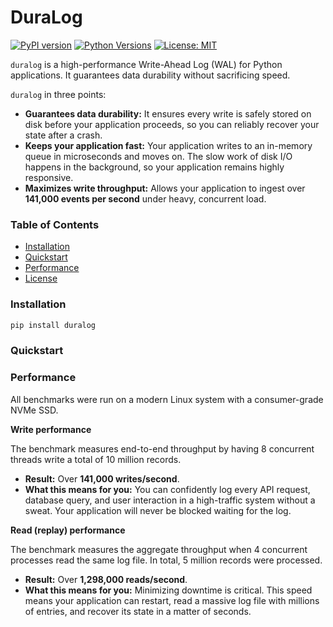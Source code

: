 # DuraLog

[![PyPI version](https://badge.fury.io/py/duralog.svg)](https://badge.fury.io/py/duralog)
[![Python Versions](https://img.shields.io/pypi/pyversions/duralog.svg)](https://pypi.org/project/duralog)
[![License: MIT](https://img.shields.io/badge/License-MIT-yellow.svg)](https://opensource.org/licenses/MIT)

`duralog` is a high-performance Write-Ahead Log (WAL) for Python applications. It guarantees data durability without sacrificing speed.

`duralog` in three points:

*   **Guarantees data durability:** It ensures every write is safely stored on disk before your application proceeds, so you can reliably recover your state after a crash.
*   **Keeps your application fast:** Your application writes to an in-memory queue in microseconds and moves on. The slow work of disk I/O happens in the background, so your application remains highly responsive.
*   **Maximizes write throughput:** Allows your application to ingest over **141,000 events per second** under heavy, concurrent load.

### Table of Contents

-   [Installation](#installation)
-   [Quickstart](#quickstart)
-   [Performance](#performance)
-   [License](#license)

### Installation

```bash
pip install duralog
```

### Quickstart


### Performance

All benchmarks were run on a modern Linux system with a consumer-grade NVMe SSD.

**Write performance**

The benchmark measures end-to-end throughput by having 8 concurrent threads write a total of 10 million records.

-   **Result:** Over **141,000 writes/second**.
-   **What this means for you:** You can confidently log every API request, database query, and user interaction in a high-traffic system without a sweat. Your application will never be blocked waiting for the log.

**Read (replay) performance**

The benchmark measures the aggregate throughput when 4 concurrent processes read the same log file. In total, 5 million records were processed.

-   **Result:** Over **1,298,000 reads/second**.
-   **What this means for you:** Minimizing downtime is critical. This speed means your application can restart, read a massive log file with millions of entries, and recover its state in a matter of seconds.
